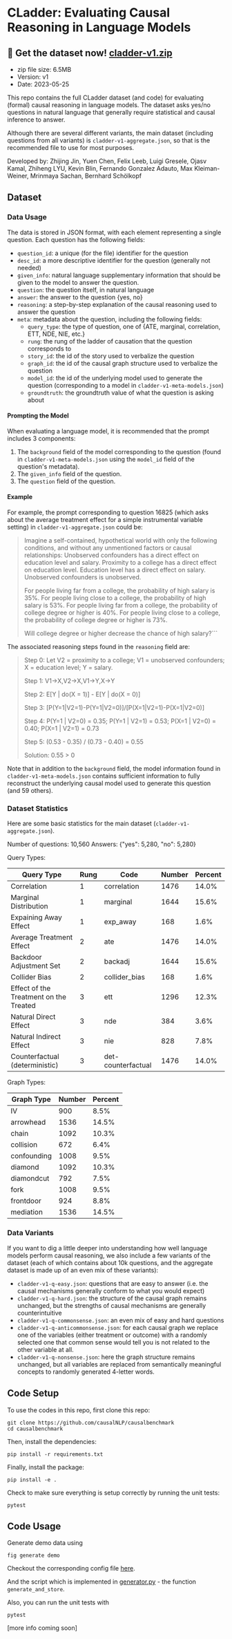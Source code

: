 
# CLadder: Evaluating Causal Reasoning in Language Models


## 🚀 Get the dataset now! [cladder-v1.zip](https://github.com/causalNLP/cladder/raw/main/data/cladder-v1.zip)

- zip file size: 6.5MB
- Version: v1
- Date: 2023-05-25


This repo contains the full CLadder dataset (and code) for evaluating (formal) causal reasoning in language models. The dataset asks yes/no questions in natural language that generally require statistical and causal inference to answer.



Although there are several different variants, the main dataset (including questions from all variants) is `cladder-v1-aggregate.json`, so that is the recommended file to use for most purposes.


Developed by: Zhijing Jin, Yuen Chen, Felix Leeb, Luigi Gresele, Ojasv Kamal, Zhiheng LYU, Kevin Blin, Fernando Gonzalez Adauto, Max Kleiman-Weiner, Mrinmaya Sachan, Bernhard Schölkopf



## Dataset

### Data Usage

The data is stored in JSON format, with each element representing a single question. Each question has the following fields:

- `question_id`: a unique (for the file) identifier for the question
- `desc_id`: a more descriptive identifier for the question (generally not needed)
- `given_info`: natural language supplementary information that should be given to the model to answer the question.
- `question`: the question itself, in natural language
- `answer`: the answer to the question {yes, no}
- `reasoning`: a step-by-step explanation of the causal reasoning used to answer the question
- `meta`: metadata about the question, including the following fields:
  - `query_type`: the type of question, one of {ATE, marginal, correlation, ETT, NDE, NIE, etc.}
  - `rung`: the rung of the ladder of causation that the question corresponds to
  - `story_id`: the id of the story used to verbalize the question
  - `graph_id`: the id of the causal graph structure used to verbalize the question
  - `model_id`: the id of the underlying model used to generate the question (corresponding to a model in `cladder-v1-meta-models.json`)
  - `groundtruth`: the groundtruth value of what the question is asking about

#### Prompting the Model

When evaluating a language model, it is recommended that the prompt includes 3 components:

1. The `background` field of the model corresponding to the question (found in `cladder-v1-meta-models.json` using the `model_id` field of the question's metadata).
2. The `given_info` field of the question.
3. The `question` field of the question.


#### Example

For example, the prompt corresponding to question 16825 (which asks about the average treatment effect for a simple instrumental variable setting) in `cladder-v1-aggregate.json` could be:


> Imagine a self-contained, hypothetical world with only the following conditions, and without any unmentioned factors or causal relationships: Unobserved confounders has a direct effect on education level and salary. Proximity to a college has a direct effect on education level. Education level has a direct effect on salary. Unobserved confounders is unobserved.
>
> For people living far from a college, the probability of high salary is 35%. For people living close to a college, the probability of high salary is 53%. For people living far from a college, the probability of college degree or higher is 40%. For people living close to a college, the probability of college degree or higher is 73%.
>
> Will college degree or higher decrease the chance of high salary?```

The associated reasoning steps found in the `reasoning` field are:
    
> Step 0: Let V2 = proximity to a college; V1 = unobserved confounders; X = education level; Y = salary. 
> 
> Step 1: V1->X,V2->X,V1->Y,X->Y 
> 
> Step 2: E[Y | do(X = 1)] - E[Y | do(X = 0)]
> 
> Step 3: [P(Y=1|V2=1)-P(Y=1|V2=0)]/[P(X=1|V2=1)-P(X=1|V2=0)]
> 
> Step 4: P(Y=1 | V2=0) = 0.35; P(Y=1 | V2=1) = 0.53; P(X=1 | V2=0) = 0.40; P(X=1 | V2=1) = 0.73
> 
> Step 5: (0.53 - 0.35) / (0.73 - 0.40) = 0.55
> 
> Solution: 0.55 > 0


Note that in addition to the `background` field, the model information found in `cladder-v1-meta-models.json` contains sufficient information to fully reconstruct the underlying causal model used to generate this question (and 59 others).

### Dataset Statistics

Here are some basic statistics for the main dataset (`cladder-v1-aggregate.json`).

Number of questions: 10,560
Answers: {"yes": 5,280, "no": 5,280}

Query Types:

| Query Type                             | Rung | Code               | Number  | Percent |
|----------------------------------------|------|--------------------|---------|---------|
| Correlation                            | 1    | correlation        | 1476    | 14.0%   |
| Marginal Distribution                  | 1    | marginal           | 1644    | 15.6%   |
| Expaining Away Effect                  | 1    | exp_away           | 168     | 1.6%    |
| Average Treatment Effect               | 2    | ate                | 1476    | 14.0%   |
| Backdoor Adjustment Set                | 2    | backadj            | 1644    | 15.6%   |
| Collider Bias                          | 2    | collider_bias      | 168     | 1.6%    |
| Effect of the Treatment on the Treated | 3    | ett                | 1296    | 12.3%   |
| Natural Direct Effect                  | 3    | nde                | 384     | 3.6%    |
| Natural Indirect Effect                | 3    | nie                | 828     | 7.8%    |
| Counterfactual (deterministic)         | 3    | det-counterfactual | 1476    | 14.0%   |


Graph Types:

| Graph Type   | Number  | Percent |
|--------------|---------|---------|
| IV           | 900     | 8.5%    |
| arrowhead    | 1536    | 14.5%   |
| chain        | 1092    | 10.3%   |
| collision    | 672     | 6.4%    |
| confounding  | 1008    | 9.5%    |
| diamond      | 1092    | 10.3%   |
| diamondcut   | 792     | 7.5%    |
| fork         | 1008    | 9.5%    |
| frontdoor    | 924     | 8.8%    |
| mediation    | 1536    | 14.5%   |



### Data Variants

If you want to dig a little deeper into understanding how well language models perform causal reasoning, we also include a few variants of the dataset (each of which contains about 10k questions, and the aggregate dataset is made up of an even mix of these variants):

- `cladder-v1-q-easy.json`: questions that are easy to answer (i.e. the causal mechanisms generally conform to what you would expect)
- `cladder-v1-q-hard.json`: the structure of the causal graph remains unchanged, but the strengths of causal mechanisms are generally counterintuitive
- `cladder-v1-q-commonsense.json`: an even mix of easy and hard questions
- `cladder-v1-q-anticommonsense.json`: for each causal graph we replace one of the variables (either treatment or outcome) with a randomly selected one that common sense would tell you is not related to the other variable at all.
- `cladder-v1-q-nonsense.json`: here the graph structure remains unchanged, but all variables are replaced from semantically meaningful concepts to randomly generated 4-letter words.


## Code Setup


To use the codes in this repo, first clone this repo:
    
    git clone https://github.com/causalNLP/causalbenchmark
    cd causalbenchmark

Then, install the dependencies:
    
    pip install -r requirements.txt

Finally, install the package:

    pip install -e .

Check to make sure everything is setup correctly by running the unit tests:

    pytest


## Code Usage

Generate demo data using

    fig generate demo

Checkout the corresponding config file [here](configs/demo.yaml).

And the script which is implemented in [generator.py](causalbenchmark/generator.py) - the function `generate_and_store`.

Also, you can run the unit tests with

    pytest

[more info coming soon]
